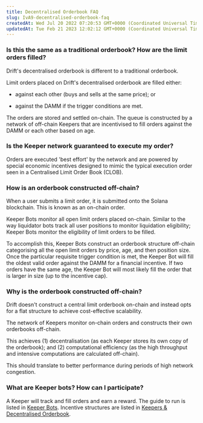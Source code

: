 ```yaml
---
title: Decentralised Orderbook FAQ
slug: IvA9-decentralised-orderbook-faq
createdAt: Wed Jul 20 2022 07:20:53 GMT+0000 (Coordinated Universal Time)
updatedAt: Tue Feb 21 2023 12:02:12 GMT+0000 (Coordinated Universal Time)
---
```


### Is this the same as a traditional orderbook? How are the limit orders filled?&#x20;

Drift's decentralised orderbook is different to a traditional orderbook.&#x20;

Limit orders placed on Drift's decentralised orderbook are filled either:&#x20;

-   against each other (buys and sells at the same price); or&#x20;

-   against the DAMM if the trigger conditions are met.&#x20;

The orders are stored and settled on-chain. The queue is constructed by a network of off-chain Keepers that are incentivised to fill orders against the DAMM or each other based on age.

### Is the Keeper network guaranteed to execute my order?

Orders are executed 'best effort' by the network and are powered by special economic incentives designed to mimic the typical execution order seen in a Centralised Limit Order Book (CLOB).&#x20;

### How is an orderbook constructed off-chain?&#x20;

When a user submits a limit order, it is submitted onto the Solana blockchain. This is known as an on-chain order.&#x20;

Keeper Bots monitor all open limit orders placed on-chain. Similar to the way liquidator bots track all user positions to monitor liquidation eligibility; Keeper Bots monitor the eligibility of limit orders to be filled.&#x20;

To accomplish this, Keeper Bots construct an orderbook structure off-chain categorising all the open limit orders by price, age, and then position size. Once the particular requisite trigger condition is met, the Keeper Bot will fill the oldest valid order against the DAMM for a financial incentive. If two orders have the same age, the Keeper Bot will most likely fill the order that is larger in size (up to the incentive cap).&#x20;

### Why is the orderbook constructed off-chain?

Drift doesn't construct a central limit orderbook on-chain and instead opts for a flat structure to achieve cost-effective scalability.&#x20;

The network of Keepers monitor on-chain orders and constructs their own orderbooks off-chain.&#x20;

This achieves (1) decentralisation (as each Keeper stores its own copy of the orderbook); and (2) computational efficiency (as the high throughput and intensive computations are calculated off-chain).&#x20;

This should translate to better performance during periods of high network congestion.

### What are Keeper bots? How can I participate?

A Keeper will track and fill orders and earn a reward. The guide to run is listed in [Keeper Bots](<../Guides/Keeper Bots.md>). Incentive structures are listed in [Keepers & Decentralised Orderbook](<../Drift Protocol v2 Docs/Keepers _ Decentralised Orderbook.md>).
